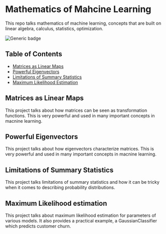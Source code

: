 # Mathematics of Mahcine Learning

This repo talks mathematics of machine learning, concepts that are built on linear algebra, calculus, statistics, optimization. 

![Generic badge](https://img.shields.io/badge/maintained-yes-green.svg)

## Table of Contents

* [Matrices as Linear Maps](#matrices-as-linear-maps)
* [Powerful Eigenvectors](#powerful-eigenvectors)
* [Limitations of Summary Statistics](#limitations-of-summary-statistics)
* [Maximum Likelihood Estimation](#maximum-likelihood-estimation)



## Matrices as Linear Maps

This project talks about how matrices can be seen as transformation functions. This is very powerful and used in many important concepts in macnine learning. 

## Powerful Eigenvectors

This project talks about how eigenvectors characterize matrices. This is very powerful and used in many important concepts in macnine learning.

## Limitations of Summary Statistics

This project talks limitations of summary statistics and how it can be tricky when it comes to describing probability distributions.

## Maximum Likelihood estimation

This project talks about maximum likelihood estimation for parameters of various models. It also provides a practical example, a GaussianClassifier which predicts customer churn.